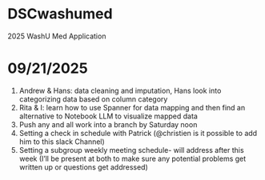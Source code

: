 # DSCwashumed
2025 WashU Med Application

# 09/21/2025
1. Andrew & Hans: data cleaning and imputation, Hans look into categorizing data based on column category
2. Rita & I: learn how to use Spanner for data mapping and then find an alternative to Notebook LLM to visualize mapped data
3. Push any and all work into a branch by Saturday noon
4. Setting a check in schedule with Patrick (@christien is it possible to add him to this slack Channel)
5. Setting a subgroup weekly meeting schedule- will address after this week (I’ll be present at both to make sure any potential problems get written up or questions get addressed)
